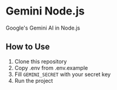 # Gemini Node.js
Google's Gemini AI in Node.js

## How to Use
1. Clone this repository
2. Copy .env from .env.example
3. Fill `GEMINI_SECRET` with your secret key
4. Run the project
